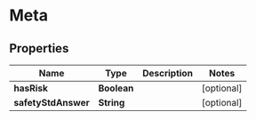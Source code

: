 

# Meta


## Properties

| Name | Type | Description | Notes |
|------------ | ------------- | ------------- | -------------|
|**hasRisk** | **Boolean** |  |  [optional] |
|**safetyStdAnswer** | **String** |  |  [optional] |



